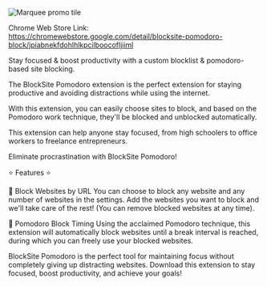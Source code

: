 
![Marquee promo tile](https://github.com/shawshaenk/blocksite-pomodoro/assets/138606372/b5fc763b-28ea-47e5-8dee-d9d9764d4fa1)

Chrome Web Store Link: https://chromewebstore.google.com/detail/blocksite-pomodoro-block/jpiabnekfdohlhlkpcilboocofljiiml

Stay focused & boost productivity with a custom blocklist & pomodoro-based site blocking.

The BlockSite Pomodoro extension is the perfect extension for staying productive and avoiding distractions while using the internet.

With this extension, you can easily choose sites to block, and based on the Pomodoro work technique, they'll be blocked and unblocked automatically.

This extension can help anyone stay focused, from high schoolers to office workers to freelance entrepreneurs. 

Eliminate procrastination with BlockSite Pomodoro!

⭐ Features ⭐

🚫 Block Websites by URL
You can choose to block any website and any number of websites in the settings. Add the websites you want to block and we'll take care of the rest! (You can remove blocked websites at any time).

🍅 Pomodoro Block Timing
Using the acclaimed Pomodoro technique, this extension will automatically block websites until a break interval is reached, during which you can freely use your blocked websites.

BlockSite Pomodoro is the perfect tool for maintaining focus without completely giving up distracting websites. Download this extension to stay focused, boost productivity, and achieve your goals!
